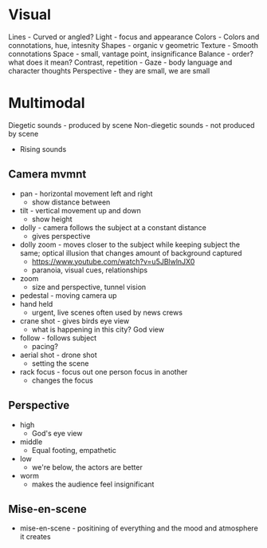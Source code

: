 # Visual

Lines - Curved or angled?
Light - focus and appearance
Colors - Colors and connotations, hue, intesnity
Shapes - organic v geometric
Texture - Smooth connotations
Space - small, vantage point, insignificance
Balance - order? what does it mean?
Contrast, repetition -
Gaze - body language and character thoughts
Perspective - they are small, we are small

# Multimodal

Diegetic sounds - produced by scene
Non-diegetic sounds - not produced by scene

- Rising sounds

## Camera mvmnt

- pan - horizontal movement left and right
  - show distance between
- tilt - vertical movement up and down
  - show height
- dolly - camera follows the subject at a constant distance
  - gives perspective
- dolly zoom - moves closer to the subject while keeping subject the same; optical illusion that changes amount of background captured
  - https://www.youtube.com/watch?v=u5JBlwlnJX0
  - paranoia, visual cues, relationships
- zoom
  - size and perspective, tunnel vision
- pedestal - moving camera up
- hand held
  - urgent, live scenes often used by news crews
- crane shot - gives birds eye view
  - what is happening in this city? God view
- follow - follows subject
  - pacing?
- aerial shot - drone shot
  - setting the scene
- rack focus - focus out one person focus in another
  - changes the focus

## Perspective
- high 
  - God's eye view 
- middle
  - Equal footing, empathetic
- low
  - we're below, the actors are better 
- worm
  - makes the audience feel insignificant
## Mise-en-scene
- mise-en-scene - positining of everything and the mood and atmosphere it creates 